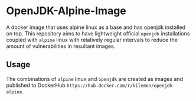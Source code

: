 # OpenJDK-Alpine-Image

A docker image that uses alpine linux as a base and has openjdk installed on top. This repository aims to have lightweight official `openjdk` installations coupled with `alpine` linux with relatively regular intervals to reduce the amount of vulnerabilities in resultant images.

## Usage

The combinations of `alpine` linux and `openjdk` are created as images and published to DockerHub `https://hub.docker.com/r/kilemon/openjdk-alpine`.
